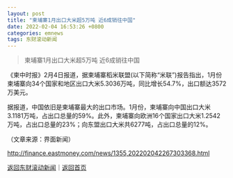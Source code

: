 ```yaml
---
layout: post
title: "柬埔寨1月出口大米超5万吨 近6成销往中国"
date: 2022-02-04 16:53:26 +0800
categories: emnews
tags: 东财滚动新闻
---
```

> 柬埔寨1月出口大米超5万吨 近6成销往中国

<p>《柬中时报》2月4日报道，据柬埔寨稻米联盟(以下简称“米联”)报告指出，1月份柬埔寨向34个国家和地区出口大米5.3036万吨，同比增长54.7%，出口额达3572万美元。</p><p>据报道，中国依旧是柬埔寨最大的出口市场。1月份，柬埔寨向中国出口大米3.1181万吨，占出口总量的59%。此外，柬埔寨向欧洲16个国家出口大米1.2542万吨，占出口总量的23%；向东盟出口大米共6277吨，占出口总量的12%。</p><p class="em_media">（文章来源：界面新闻）</p>

<http://finance.eastmoney.com/news/1355,202202042267303368.html>

[返回东财滚动新闻](//finews.withounder.com/emnews/)｜[返回首页](//finews.withounder.com/)